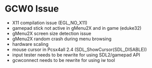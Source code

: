 # GCW0 Issue
* X11 compilation issue (EGL_NO_X11)
* gamepad stick not active in gMenu2X and in game (eduke32)
* gMenu2X screen size detection issue 
* gMenu2X random crash during menu browsing
* hardware scaling
* mouse cursor in Pcsx4all 2.4 (SDL_ShowCursor(SDL_DISABLE))
* input tester needs to be rewrite for using SDL2/gamepad API
* gcwconnect needs to be rewrite for using iw tool
